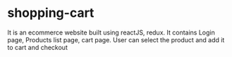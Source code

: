 # shopping-cart
It is an ecommerce website built using reactJS, redux. It contains Login page, Products list page, cart page. User can select the product and add it to cart and checkout
